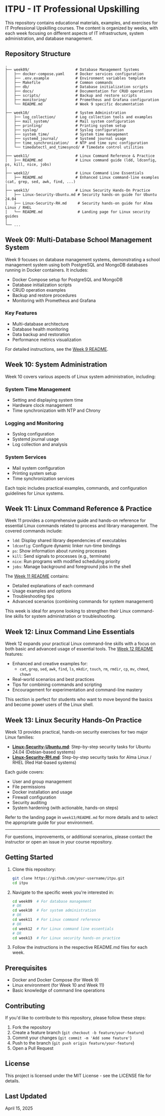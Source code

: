 # ITPU - IT Professional Upskilling

This repository contains educational materials, examples, and exercises for IT Professional Upskilling courses. The content is organized by weeks, with each week focusing on different aspects of IT infrastructure, system administration, and database management.

## Repository Structure

```
.
├── week09/                     # Database Management Systems
│   ├── docker-compose.yaml     # Docker services configuration
│   ├── .env.example            # Environment variables template
│   ├── Makefile                # Common commands
│   ├── db/                     # Database initialization scripts
│   ├── docs/                   # Documentation for CRUD operations
│   ├── scripts/                # Backup and restore scripts
│   ├── monitoring/             # Prometheus and Grafana configuration
│   └── README.md               # Week 9 specific documentation
│
├── week10/                     # System Administration
│   ├── log_collection/         # Log collection tools and examples
│   ├── mail_system/            # Mail system configuration
│   ├── printing/               # Printing system setup
│   ├── syslog/                 # Syslog configuration
│   ├── system_time/            # System time management
│   ├── systemd_journal/        # Systemd journal usage
│   ├── time_synchronization/   # NTP and time sync configuration
│   └── timedatectl_and_timesyncd/ # Timedate control utilities
│
├── week11/                     # Linux Command Reference & Practice
│   ├── README.md               # Linux command guide (ldd, ldconfig, ps, kill, nice, jobs)
│
├── week12/                     # Linux Command Line Essentials
│   ├── README.md               # Enhanced Linux command-line examples (cat, grep, sed, awk, find, ...)
│
├── week13/                     # Linux Security Hands-On Practice
│   ├── Linux-Security-Ubuntu.md # Security hands-on guide for Ubuntu 24.04
│   ├── Linux-Security-RH.md     # Security hands-on guide for Alma Linux / RHEL
│   └── README.md                # Landing page for Linux security guides
│
└── ...
```

## Week 09: Multi-Database School Management System

Week 9 focuses on database management systems, demonstrating a school management system using both PostgreSQL and MongoDB databases running in Docker containers. It includes:

- Docker Compose setup for PostgreSQL and MongoDB
- Database initialization scripts
- CRUD operation examples
- Backup and restore procedures
- Monitoring with Prometheus and Grafana

### Key Features

- Multi-database architecture
- Database health monitoring
- Data backup and restoration
- Performance metrics visualization

For detailed instructions, see the [Week 9 README](/week09/README.md).

## Week 10: System Administration

Week 10 covers various aspects of Linux system administration, including:

### System Time Management
- Setting and displaying system time
- Hardware clock management
- Time synchronization with NTP and Chrony

### Logging and Monitoring
- Syslog configuration
- Systemd journal usage
- Log collection and analysis

### System Services
- Mail system configuration
- Printing system setup
- Time synchronization services

Each topic includes practical examples, commands, and configuration guidelines for Linux systems.

## Week 11: Linux Command Reference & Practice

Week 11 provides a comprehensive guide and hands-on reference for essential Linux commands related to process and library management. The covered commands include:

- `ldd`: Display shared library dependencies of executables
- `ldconfig`: Configure dynamic linker run-time bindings
- `ps`: Show information about running processes
- `kill`: Send signals to processes (e.g., terminate)
- `nice`: Run programs with modified scheduling priority
- `jobs`: Manage background and foreground jobs in the shell

The [Week 11 README](/week11/README.md) contains:
- Detailed explanations of each command
- Usage examples and options
- Troubleshooting tips
- Advanced scenarios (combining commands for system management)

This week is ideal for anyone looking to strengthen their Linux command-line skills for system administration or troubleshooting.

## Week 12: Linux Command Line Essentials

Week 12 expands your practical Linux command-line skills with a focus on both basic and advanced usage of essential tools. The [Week 12 README](/week12/README.md) features:

- Enhanced and creative examples for:
  - `cat`, `grep`, `sed`, `awk`, `find`, `ls`, `mkdir`, `touch`, `rm`, `rmdir`, `cp`, `mv`, `chmod`, `chown`
- Real-world scenarios and best practices
- Tips for combining commands and scripting
- Encouragement for experimentation and command-line mastery

This section is perfect for students who want to move beyond the basics and become power users of the Linux shell.

## Week 13: Linux Security Hands-On Practice

Week 13 provides practical, hands-on security exercises for two major Linux families:

- **[Linux-Security-Ubuntu.md](./week13/Linux-Security-Ubuntu.md)**: Step-by-step security tasks for Ubuntu 24.04 (Debian-based systems)
- **[Linux-Security-RH.md](./week13/Linux-Security-RH.md)**: Step-by-step security tasks for Alma Linux / RHEL (Red Hat-based systems)

Each guide covers:
- User and group management
- File permissions
- Docker installation and usage
- Firewall configuration
- Security auditing
- System hardening (with actionable, hands-on steps)

Refer to the landing page in `week13/README.md` for more details and to select the appropriate guide for your environment.

---

For questions, improvements, or additional scenarios, please contact the instructor or open an issue in your course repository.

## Getting Started

1. Clone this repository:
   ```bash
   git clone https://github.com/your-username/itpu.git
   cd itpu
   ```

2. Navigate to the specific week you're interested in:
   ```bash
   cd week09  # For database management
   # OR
   cd week10  # For system administration
   # OR
   cd week11  # For Linux command reference
   # OR
   cd week12  # For Linux command line essentials
   # OR
   cd week13  # For Linux security hands-on practice
   ```

3. Follow the instructions in the respective README.md files for each week.

## Prerequisites

- Docker and Docker Compose (for Week 9)
- Linux environment (for Week 10 and Week 11)
- Basic knowledge of command line operations

## Contributing

If you'd like to contribute to this repository, please follow these steps:

1. Fork the repository
2. Create a feature branch (`git checkout -b feature/your-feature`)
3. Commit your changes (`git commit -m 'Add some feature'`)
4. Push to the branch (`git push origin feature/your-feature`)
5. Open a Pull Request

## License

This project is licensed under the MIT License - see the LICENSE file for details.

## Last Updated

April 15, 2025
